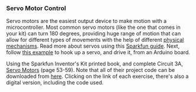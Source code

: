 ### Servo Motor Control

Servo motors are the easiest output device to make motion with a microcontroller. Most common servo motors (like the one that comes in your kit) can turn 180 degrees, providing huge range of motion that can allow for different types of movements with the help of different [physical mechanisms](https://www.robives.com/mechanism/). Read more about servos using this [Sparkfun guide](https://www.sparkfun.com/servos). Next, follow [this example](https://learn.sparkfun.com/tutorials/hobby-servo-tutorial?_ga=2.57713834.1061003023.1664014266-305460748.1661811385#controlling-a-servo-with-arduino) to hook up a servo, and drive it, from an Arduino board.

Using the Sparkfun Inventor's Kit printed book, and complete Circuit 3A, [Servo Motors](https://learn.sparkfun.com/tutorials/sparkfun-inventors-kit-experiment-guide---v41/circuit-3a-servo-motors) (page 53-59). Note that all of their project code can be downloaded from [here](https://www.sparkfun.com/SIKcode). Clicking on the link of each exercise, there's also a digital version, including the code used.
